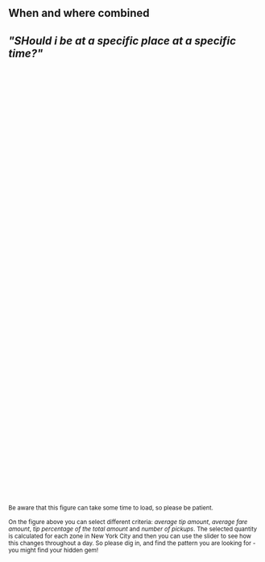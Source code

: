 ## When and where combined

## *"SHould i be at a specific place at a specific time?"*

<iframe data-src="https://d25uksnpfpecsp.cloudfront.net/nyc-taxi-zone" 
        sandbox="allow-same-origin allow-scripts" 
        width="850" 
        height="850" 
        scrolling="no" 
        seamless="seamless" 
        frameborder="0">
        </iframe>
        
        
<sub> Be aware that this figure can take some time to load, so please be patient. </sub>

<sub> On the figure above you can select different criteria: *average tip amount*, *average fare amount*, *tip percentage of the total amount* and *number of pickups*. The selected quantity is calculated for each zone in New York City and then you can use the slider to see how this changes throughout a day. So please dig in, and find the pattern you are looking for - you might find your hidden gem!</sub>
